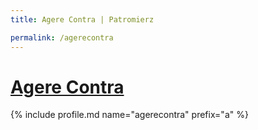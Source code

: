 ```yaml
---
title: Agere Contra | Patromierz

permalink: /agerecontra
---
```


# [Agere Contra](https://patronite.pl/agerecontra)

{% include profile.md name="agerecontra" prefix="a" %}
